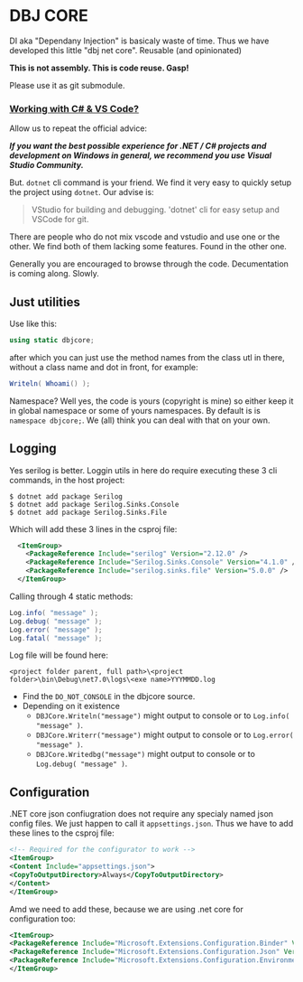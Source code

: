 # DBJ CORE

DI aka "Dependany Injection" is basicaly waste of time. Thus we have developed this little "dbj net core". Reusable (and opinionated)

 **This is not assembly. This is code reuse. Gasp!**

 Please use it as git submodule.


### [Working with C# & VS Code?](https://code.visualstudio.com/docs/languages/csharp)
 
Allow us to repeat the official advice:

 ***If you want the best possible experience for .NET / C# projects and development on Windows in general, we recommend you use Visual Studio Community.***

 But. `dotnet` cli command is your friend. We find it very easy to quickly setup the project using `dotnet`. Our advise is:

 > VStudio for building and debugging. 'dotnet' cli for easy setup and VSCode for git.

 There are people who do not mix vscode and vstudio and use one or the other. We find both of them lacking some features. Found in the other one.

 Generally you are encouraged to browse through the code. Decumentation is coming along. Slowly.

## Just utilities

Use like this:
```c#
using static dbjcore;
```
after which you can just use the method names 
from the class utl in there, without a class name and dot in front, for example:
```c#
Writeln( Whoami() );
```
Namespace? Well yes, the code is yours (copyright is mine) so either keep it in global namespace or some of yours namespaces.
By default is is `namespace dbjcore;`. We (all) think you can deal with that on your own.

## Logging

Yes serilog is better. Loggin utils in here do require executing these 3 cli commands, in the host project:

```
$ dotnet add package Serilog
$ dotnet add package Serilog.Sinks.Console
$ dotnet add package Serilog.Sinks.File
```
Which will add these 3 lines in the csproj file:
```xml
  <ItemGroup>
    <PackageReference Include="serilog" Version="2.12.0" />
    <PackageReference Include="Serilog.Sinks.Console" Version="4.1.0" />
    <PackageReference Include="serilog.sinks.file" Version="5.0.0" />
  </ItemGroup>
```
Calling through 4 static methods:
```c#
Log.info( "message" );
Log.debug( "message" );
Log.error( "message" );
Log.fatal( "message" );
```
Log file will be found here:
```
<project folder parent, full path>\<project folder>\bin\Debug\net7.0\logs\<exe name>YYYMMDD.log
```

- Find the `DO_NOT_CONSOLE` in the dbjcore source. 
- Depending on it existence 
  - `DBJCore.Writeln("message")` might output to console or to `Log.info( "message" )`.
  - `DBJCore.Writerr("message")` might output to console or to `Log.error( "message" )`.
  - `DBJCore.Writedbg("message")` might output to console or to `Log.debug( "message" )`.


## Configuration 
.NET core json confiugration does not require any specialy named json config files.
We just happen to call it `appsettings.json`. Thus we have to add these lines to the csproj file:

```xml
<!-- Required for the configurator to work -->
<ItemGroup>
<Content Include="appsettings.json">
<CopyToOutputDirectory>Always</CopyToOutputDirectory>
</Content>
</ItemGroup>
```

Amd we need to add these, because we are using .net core for configuration too:

```xml
<ItemGroup>
<PackageReference Include="Microsoft.Extensions.Configuration.Binder" Version="6.0.0" />
<PackageReference Include="Microsoft.Extensions.Configuration.Json" Version="7.0.0" />
<PackageReference Include="Microsoft.Extensions.Configuration.EnvironmentVariables" Version="7.0.0" />
</ItemGroup>
```
